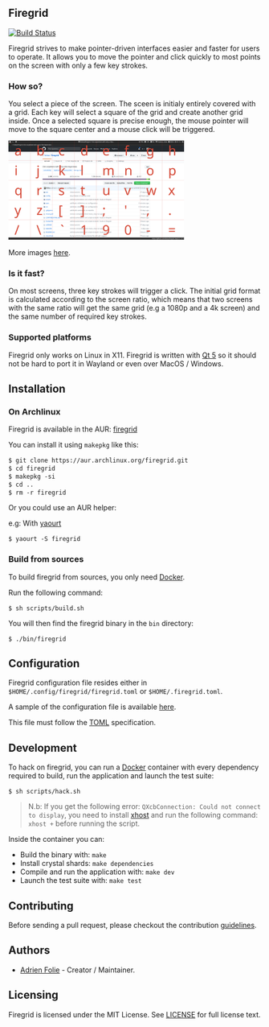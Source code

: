 ## Firegrid
[![Build Status](https://travis-ci.org/foliea/firegrid.svg?branch=master)](https://travis-ci.org/foliea/firegrid)

Firegrid strives to make pointer-driven interfaces easier and faster for users to operate.
It allows you to move the pointer and click quickly to most points on the screen with only a few key strokes.

### How so?
You select a piece of the screen. The sceen is initialy entirely covered with a grid. Each key will
select a square of the grid and create another grid inside. Once a selected square is precise enough,
the mouse pointer will move to the square center and a mouse click will be triggered.

<img src="/images/grid-large.png" width="350"/>

More images [here](/images).

### Is it fast?
On most screens, three key strokes will trigger a click. The initial grid format is calculated
according to the screen ratio, which means that two screens with the same ratio will get the same
grid (e.g a 1080p and a 4k screen) and the same number of required key strokes.

### Supported platforms
Firegrid only works on Linux in X11. Firegrid is written with [Qt 5](https://www.qt.io/) so it should not be hard to port it in Wayland or even over MacOS / Windows.

## Installation

### On Archlinux

Firegrid is available in the AUR: [firegrid](https://aur.archlinux.org/packages/firegrid)

You can install it using `makepkg` like this:

    $ git clone https://aur.archlinux.org/firegrid.git
    $ cd firegrid
    $ makepkg -si
    $ cd ..
    $ rm -r firegrid

Or you could use an AUR helper:

e.g: With [yaourt](https://archlinux.fr/yaourt-en)

    $ yaourt -S firegrid

### Build from sources

To build firegrid from sources, you only need [Docker](https://www.docker.com).

Run the following command:

    $ sh scripts/build.sh

You will then find the firegrid binary in the `bin` directory:

    $ ./bin/firegrid

## Configuration

Firegrid configuration file resides either in `$HOME/.config/firegrid/firegrid.toml` or `$HOME/.firegrid.toml`.

A sample of the configuration file is available [here](/config/firegrid.toml).

This file must follow the [TOML](https://github.com/toml-lang/toml) specification.

## Development

To hack on firegrid, you can run a [Docker](https://www.docker.com) container
with every dependency required to build, run the application and launch the test
suite:

    $ sh scripts/hack.sh

> N.b: If you get the following error: `QXcbConnection: Could not connect to display`,
you need to install [xhost](https://www.x.org/archive/X11R6.8.1/doc/xhost.1.html) and run
the following command: `xhost +` before running the script.

Inside the container you can:
* Build the binary with: `make`
* Install crystal shards: `make dependencies`
* Compile and run the application with: `make dev`
* Launch the test suite with: `make test`

## Contributing

Before sending a pull request, please checkout the contribution
[guidelines](/CONTRIBUTING.md).

## Authors
* [Adrien Folie](https://github.com/foliea) - Creator / Maintainer.

## Licensing

Firegrid is licensed under the MIT License. See [LICENSE](LICENSE) for full
license text.
